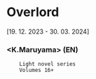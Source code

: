 # Overlord 
[19. 12. 2023 - 30. 03. 2024]
### <K.Maruyama> (EN)

        Light novel series
        Volumes 16+ 
